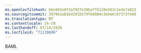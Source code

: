 ```yaml
---
ms.openlocfilehash: b6a9d1e0f3af927e38baffb128e563c1ede7a021
ms.sourcegitcommit: 397961a0164281b579f68064c3bb66c071f374d9
ms.translationtype: MT
ms.contentlocale: zh-CN
ms.lasthandoff: 07/14/2020
ms.locfileid: "71139606"
---
```

BAML